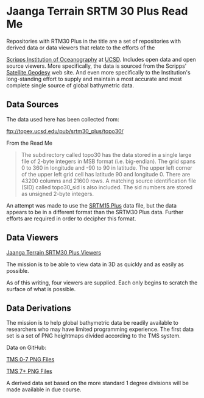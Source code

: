 Jaanga Terrain SRTM 30 Plus Read Me
===

<span style=display:none; >[View as web page]( http://jaanga.github.io/terrain-srtm30-plus-r2/terrain-srtm30-plus.html "view the files as apps." ) <input value="<< You are here" size=15 style="font:bold 11pt monospace;border-width:0;" ></span>  

Repositories with RTM30 Plus in the title are a set of repositories with derived data or data viewers that relate to the efforts of the 


[Scripps Institution of Oceanography]( http://en.wikipedia.org/wiki/Scripps_Institution_of_Oceanography ) at [UCSD]( https://scripps.ucsd.edu/ ). Includes open data and open source viewers.
More specifically, the data is sourced from the Scripps' [Satellite Geodesy]( http://topex.ucsd.edu/index.html ) web site.
And even more specifically to the Institution's long-standing effort to supply and maintain a most accurate and most complete 
single source of global bathymetric data.


## Data Sources

The data used here has been collected from:

<ftp://topex.ucsd.edu/pub/srtm30_plus/topo30/>

From the Read Me

>The  subdirectory called topo30 has the data 
	stored in a single large file of 2-byte integers
	in MSB format (i.e. big-endian).  The grid spans 
	0 to 360 in longitude and -90 to 90 in latitude. 
	The upper left corner of the upper left grid cell
	has latitude 90 and longitude 0.  There are 
	43200 columns and 21600 rows. A matching source 
	identification file (SID) called topo30_sid is also 
	included.  The sid numbers are stored as unsigned 
	2-byte integers.

An attempt was made to use the [SRTM15 Plus]( ftp://topex.ucsd.edu/pub/srtm15_plus/ ) data file, but the data appears to be in a different format than the SRTM30 Plus data. 
Further efforts are required in order to decipher this format.


## Data Viewers

[Jaanga Terrain SRTM30 Plus Viewers]( http://jaanga.github.io/terrain-srtm30-plus-viewers/terrain-srtm30-plus-viewers.html ) 

The mission is to be able to view data in 3D as quickly and as easily as possible.

As of this writing, four viewers are supplied. Each only begins to scratch the surface of what is possible.


## Data Derivations

The mission is to help global bathymetric data be readily available to researchers who may have limited programming experience.
The first data set is a set of PNG heightmaps divided according to the TMS system. 

Data on GitHub:

[TMS 0-7 PNG Files]( https://github.com/jaanga/terrain-srtm30-plus-data-tms-1-7 )

[TMS 7+ PNG Files]( https://github.com/jaanga/terrain-srtm30-plus-data-tms-7plus )


A derived data set based on the  more standard 1 degree divisions will be made available in due course.





